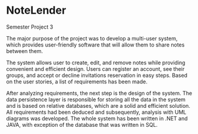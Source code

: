 # NoteLender

Semester Project 3

   The major purpose of the project was to develop a multi-user system, which provides user-friendly software that will allow them to share notes between them.

   The system allows user to create, edit, and remove notes while providing convenient and efficient design. Users can register an account, see their groups, and accept or decline invitations reservation in easy steps. Based on the user stories, a list of requirements has been made. 

   After analyzing requirements, the next step is the design of the system. The data persistence layer is responsible for storing all the data in the system and is based on relative databases, which are a solid and efficient solution. All requirements had been deduced and subsequently, analysis with UML diagrams was developed. The whole system has been written in .NET and JAVA, with exception of the database that was written in SQL. 
